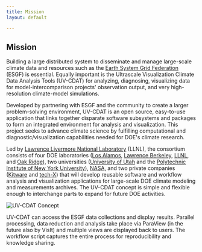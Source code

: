 ```yaml
---
title: Mission
layout: default

---
```






## Mission
Building a large distributed system to disseminate and manage large-scale
climate data and resources such as the [Earth System Grid Federation][esgf]
(ESGF) is essential. Equally important is the Ultrascale Visualization Climate
Data Analysis Tools (UV-CDAT) for analyzing, diagnosing, visualizing data for
model-intercomparison projects' observation output, and very high-resolution
climate-model simulations.

Developed by partnering with ESGF and the community to create a larger
problem-solving environment, UV-CDAT is an open source, easy-to-use application
that links together disparate software subsystems and packages to form an
integrated environment for analysis and visualization. This project seeks to
advance climate science by fulfilling computational and diagnostic/visualization
capabilities needed for DOE's climate research.

Led by [Lawrence Livermore National Laboratory][LLNL] (LLNL), the consortium
consists of four DOE laboratories ([Los Alamos][LANL],
[Lawrence Berkeley][LBNL], [LLNL], and [Oak Ridge][ORNL]), two universities
([University of Utah][utah] and the
[Polytechnic Institute of New York University][nyu-poly]), [NASA], and two
private companies ([Kitware] and [tech-X]) that will develop reusable software
and workflow analysis and visualization applications for large-scale DOE climate
modeling and measurements archives. The UV-CDAT concept is simple and flexible
enough to interchange parts to expand for future DOE activities.

![UV-CDAT Concept][]

UV-CDAT can access the ESGF data collections and display results. Parallel
processing, data reduction and analysis take place via ParaView (in the future
also by VisIt) and multiple views are displayed back to users. The workflow
script captures the entire process for reproducibility and knowledge sharing.

[esgf]: http://esgf.org/
[llnl]:     http://llnl.gov/
[lanl]:     http://lanl.gov/
[lbnl]:     http://lbnl.gov/
[ornl]:     http://ornl.gov/
[utah]:     http://utah.edu/
[nyu-poly]: http://poly.edu/
[nasa]:     http://nasa.gov/
[kitware]:  http://kitware.com/
[tech-x]:   http://txcorp.com/

[uv-cdat concept]: media/images/uv-cdat-concept.png


